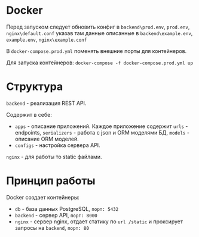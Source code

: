 # Docker

Перед запуском следует обновить конфиг в `backend\prod.env`, `prod.env`, `nginx\default.conf` указав там данные описанные в
`backend\example.env`, `example.env`, `nginx\example.conf`

В `docker-compose.prod.yml`  поменять внешние порты для контейнеров.

Для запуска контейнеров: `docker-compose -f docker-compose.prod.yml up`
# Структура

`backend` - реализация REST API.

Содержит в себе:

* `apps` - описание приложений. Каждое приложение содержит `urls` - endpoints, `serializers` - работа с json и ORM моделями БД, `models` - описание ORM моделей.
* `configs` - настройка сервера API.

`nginx` - для работы то static файлами.

# Принцип работы

Docker создает контейнеры:
* `db` - база данных PostgreSQL, `порт: 5432`
* `backend` - сервер API, `порт: 8000`
* `nginx` - сервер nginx, отдает статику по `url /static` и проксирует запросы на `backend`, `порт: 80`

